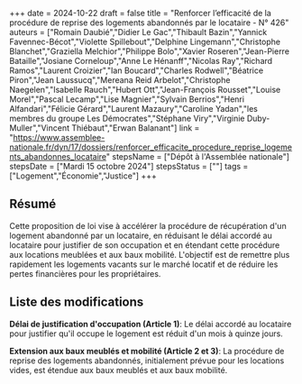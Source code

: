 +++
date = 2024-10-22
draft = false
title = "Renforcer l’efficacité de la procédure de reprise des logements abandonnés par le locataire - N° 426"
auteurs = ["Romain Daubié","Didier Le Gac","Thibault Bazin","Yannick Favennec-Bécot","Violette Spillebout","Delphine Lingemann","Christophe Blanchet","Graziella Melchior","Philippe Bolo","Xavier Roseren","Jean-Pierre Bataille","Josiane Corneloup","Anne Le Hénanff","Nicolas Ray","Richard Ramos","Laurent Croizier","Ian Boucard","Charles Rodwell","Béatrice Piron","Jean Laussucq","Mereana Reid Arbelot","Christophe Naegelen","Isabelle Rauch","Hubert Ott","Jean-François Rousset","Louise Morel","Pascal Lecamp","Lise Magnier","Sylvain Berrios","Henri Alfandari","Félicie Gérard","Laurent Mazaury","Caroline Yadan","les membres du groupe Les Démocrates","Stéphane Viry","Virginie Duby-Muller","Vincent Thiébaut","Erwan Balanant"]
link = "https://www.assemblee-nationale.fr/dyn/17/dossiers/renforcer_efficacite_procedure_reprise_logements_abandonnes_locataire"
stepsName = ["Dépôt à l'Assemblée nationale"]
stepsDate = ["Mardi 15 octobre 2024"]
stepsStatus = [""]
tags = ["Logement","Économie","Justice"]
+++

## Résumé

Cette proposition de loi vise à accélérer la procédure de récupération d'un logement abandonné par un locataire, en réduisant le délai accordé au locataire pour justifier de son occupation et en étendant cette procédure aux locations meublées et aux baux mobilité. L'objectif est de remettre plus rapidement les logements vacants sur le marché locatif et de réduire les pertes financières pour les propriétaires.

## Liste des modifications

**Délai de justification d'occupation (Article 1)**: Le délai accordé au locataire pour justifier qu'il occupe le logement est réduit d'un mois à quinze jours.

**Extension aux baux meublés et mobilité (Article 2 et 3)**: La procédure de reprise des logements abandonnés, initialement prévue pour les locations vides, est étendue aux baux meublés et aux baux mobilité.
